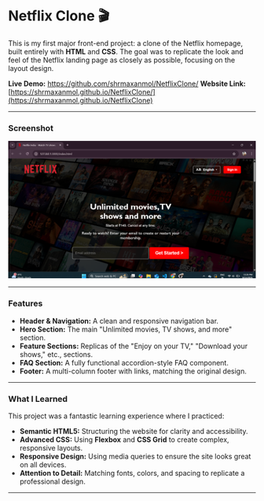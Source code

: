 # Netflix Clone 🎬

This is my first major front-end project: a clone of the Netflix homepage, built entirely with **HTML** and **CSS**.
The goal was to replicate the look and feel of the Netflix landing page as closely as possible,
focusing on the layout design.

**Live Demo:** https://github.com/shrmaxanmol/NetflixClone/
**Website Link:** [https://shrmaxanmol.github.io/NetflixClone/](https://shrmaxanmol.github.io/NetflixClone)

---

### Screenshot

![Netflix Clone Screenshot](./screenshot.png)

---

### Features

* **Header & Navigation:** A clean and responsive navigation bar.
* **Hero Section:** The main "Unlimited movies, TV shows, and more" section.
* **Feature Sections:** Replicas of the "Enjoy on your TV," "Download your shows," etc., sections.
* **FAQ Section:** A fully functional accordion-style FAQ component.
* **Footer:** A multi-column footer with links, matching the original design.

---

### What I Learned

This project was a fantastic learning experience where I practiced:

* **Semantic HTML5:** Structuring the website for clarity and accessibility.
* **Advanced CSS:** Using **Flexbox** and **CSS Grid** to create complex, responsive layouts.
* **Responsive Design:** Using media queries to ensure the site looks great on all devices.
* **Attention to Detail:** Matching fonts, colors, and spacing to replicate a professional design.

---
